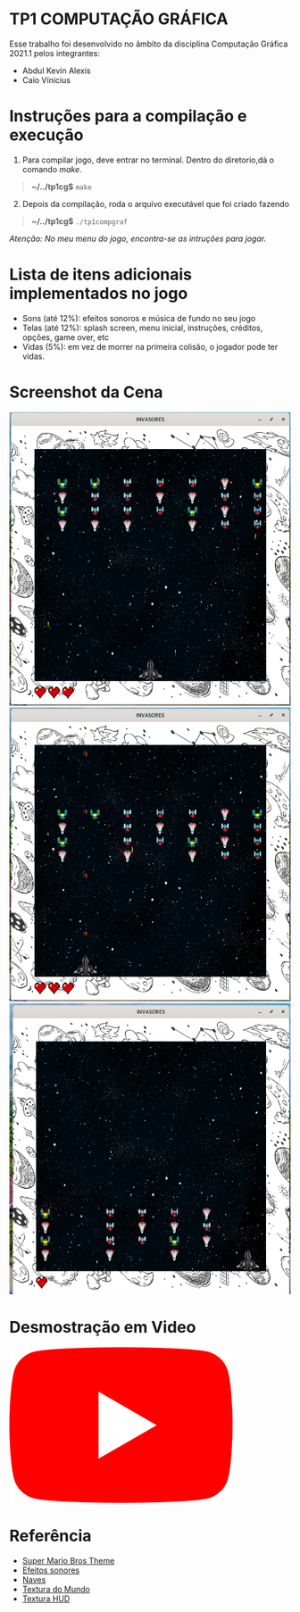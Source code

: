 TP1 COMPUTAÇÃO GRÁFICA
======================




Esse trabalho foi desenvolvido no ãmbito da disciplina Computação Gráfica 2021.1 pelos integrantes:
- Abdul Kevin Alexis
- Caio Vínicius
  

Instruções para a compilação e execução
=======================================
1. Para compilar  jogo, deve  entrar no terminal. Dentro do diretorio,dá o comando *make*.
>**~/../tp1cg$** `make`
2. Depois da compilação, roda o arquivo executável que foi criado fazendo 
>**~/../tp1cg$** `./tp1compgraf`

*Atenção: No meu menu do jogo, encontra-se as intruções para jogar.*



Lista de itens adicionais implementados no jogo
===============================================

- Sons (até 12%): efeitos sonoros e música de fundo no seu jogo
- Telas (até 12%): splash screen, menu inicial, instruções, créditos, opções, game over, etc
- Vidas (5%): em vez de morrer na primeira colisão, o jogador pode ter vidas.



Screenshot da Cena
==================
![Cena de jogo](./screenshots/cena1.png "Cena 1")
![Cena de jogo](./screenshots/cena2.png "Cena 2")
![Cena de jogo](./screenshots/cena3.png "Cena 3")

Desmostração em Video
=====================

  [![Video Youtube](./texturas/youtube_logo.png "Desmostração em video do jogo")][6]
  

# Referência
- [Super Mario Bros Theme][1]
- [Efeitos sonores][2]
- [Naves][3]
- [Textura do Mundo][4]
- [Textura HUD][5]

[1]: <https://play.nintendo.com/documents/Super_Mario_Bros._medley.mp3.zip> (Super Mario Bros) 
[2]: <https://samples.mameworld.info/Older%20Samples.htm> (Efeitos)
[3]: <https://www.gratispng.com/png-ed4n8l/> (Naves)
[4]: <https://www.freepik.com/free-photo/starry-night-sky_7061153.htm#page=1&query=galaxy&position=11> (Galaxia)
[5]: <https://www.freepik.com/free-vector/space-doodle_10837997.htm#page=1&query=galaxy&position=24> (HUD)
[6]: <https://youtu.be/1NMAO0lUhCI> (Demostração)